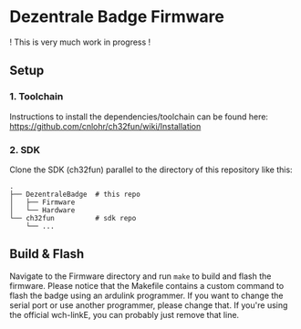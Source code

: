 # Dezentrale Badge Firmware

! This is very much work in progress !

## Setup

### 1. Toolchain
Instructions to install the dependencies/toolchain can be found here: https://github.com/cnlohr/ch32fun/wiki/Installation

### 2. SDK
Clone the SDK (ch32fun) parallel to the directory of this repository like this:
```
.
├── DezentraleBadge  # this repo
│   ├── Firmware
│   └── Hardware
└── ch32fun          # sdk repo
    └── ...
```

## Build & Flash
Navigate to the Firmware directory and run `make` to build and flash the firmware.
Please notice that the Makefile contains a custom command to flash the badge using an ardulink programmer. If you want
to change the serial port or use another programmer, please change that. If you're using the official wch-linkE, you
can probably just remove that line.
